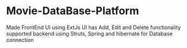 # Movie-DataBase-Platform

Made FrontEnd UI using ExtJs
UI has Add, Edit and Delete functionality supported
backend using Struts, Spring and hibernate for Database connection
